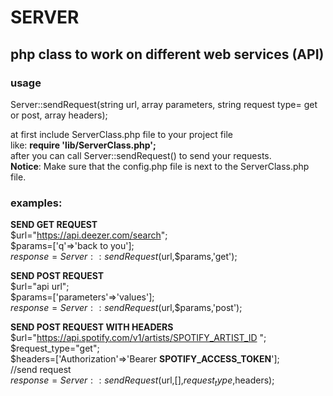 # SERVER
## php class to work on different web services (API)

### usage
Server::sendRequest(string url, array parameters, string request type= get or post, array headers); <br />

at first include ServerClass.php file to your project file  <br />
like: **require 'lib/ServerClass.php';** <br />
after you can call Server::sendRequest() to send your requests. <br />
**Notice**: Make sure that the config.php file is next to the ServerClass.php file. <br />

 ### examples: 
 
 **SEND GET REQUEST** <br />
 $url="https://api.deezer.com/search"; <br />
 $params=['q'=>'back to you']; <br />
 $response=Server::sendRequest($url,$params,'get'); <br />


**SEND POST REQUEST** <br />
 $url="api url"; <br />
 $params=['parameters'=>'values']; <br />
 $response=Server::sendRequest($url,$params,'post'); <br />


**SEND POST REQUEST WITH HEADERS** <br />
  $url="https://api.spotify.com/v1/artists/SPOTIFY_ARTIST_ID "; <br />
  $request_type="get"; <br />
  $headers=['Authorization'=>'Bearer **SPOTIFY_ACCESS_TOKEN**']; <br />
  //send request <br />
  $response=Server::sendRequest($url,[],$request_type,$headers); <br />
